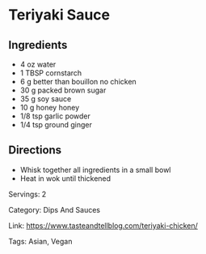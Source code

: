 # Teriyaki Sauce

## Ingredients

- 4 oz water
- 1 TBSP cornstarch
- 6 g better than bouillon no chicken
- 30 g packed brown sugar
- 35 g soy sauce
- 10 g honey honey
- 1/8 tsp garlic powder
- 1/4 tsp ground ginger

## Directions

- Whisk together all ingredients in a small bowl
- Heat in wok until thickened

Servings: 2

Category: Dips And Sauces

Link: https://www.tasteandtellblog.com/teriyaki-chicken/

Tags: Asian, Vegan

